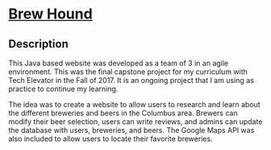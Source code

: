 # [Brew Hound](http://www.brew-hound.herokuapp.com) 

## Description

This Java based website was developed as a team of 3 in an agile environment. This was the final capstone project for my curriculum with Tech Elevator in the Fall of 2017. It is an ongoing project that I am using as practice to continue my learning.

The idea was to create a website to allow users to research and learn about the different breweries and beers in the Columbus area. Brewers can modify their beer selection, users can write reviews, and admins can update the database with users, breweries, and beers. The Google Maps API was also included to allow users to locate their favorite breweries.
